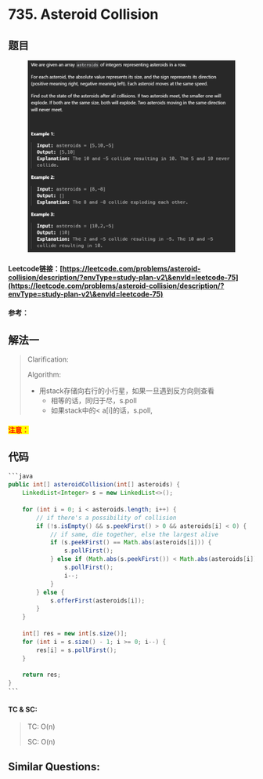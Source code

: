 # 735. Asteroid Collision

## 题目

<figure><img src="../../.gitbook/assets/image (1) (1) (1) (1) (1) (1).png" alt=""><figcaption></figcaption></figure>

#### Leetcode链接：[https://leetcode.com/problems/asteroid-collision/description/?envType=study-plan-v2\&envId=leetcode-75](https://leetcode.com/problems/asteroid-collision/description/?envType=study-plan-v2\&envId=leetcode-75)

#### 参考：

## 解法一

> Clarification:&#x20;
>
> Algorithm:&#x20;
>
> * 用stack存储向右行的小行星，如果一旦遇到反方向则查看
>   * 相等的话，同归于尽，s.poll
>   * 如果stack中的< a\[i]的话，s.poll,&#x20;

#### <mark style="color:red;">注意：</mark>

## 代码

````java
```java
public int[] asteroidCollision(int[] asteroids) {
    LinkedList<Integer> s = new LinkedList<>();

    for (int i = 0; i < asteroids.length; i++) {
        // if there's a possibility of collision
        if (!s.isEmpty() && s.peekFirst() > 0 && asteroids[i] < 0) {
            // if same, die together, else the largest alive
            if (s.peekFirst() == Math.abs(asteroids[i])) {
                s.pollFirst();
            } else if (Math.abs(s.peekFirst()) < Math.abs(asteroids[i])) {
                s.pollFirst();
                i--;
            }
        } else {
            s.offerFirst(asteroids[i]);
        }
    }

    int[] res = new int[s.size()];
    for (int i = s.size() - 1; i >= 0; i--) {
        res[i] = s.pollFirst();
    }

    return res;
}
```
````

#### TC & SC:&#x20;

> TC: O(n)
>
> SC: O(n)

## **Similar Questions:**&#x20;

